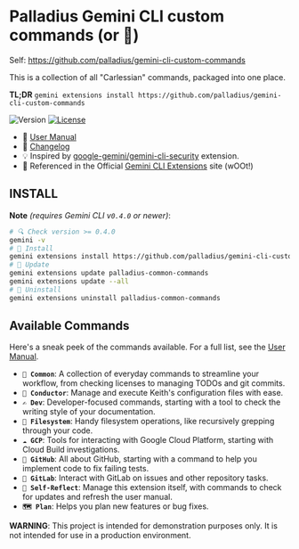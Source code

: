 # Palladius Gemini CLI custom commands (or 🔄)

Self: https://github.com/palladius/gemini-cli-custom-commands

This is a collection of all "Carlessian" commands, packaged into one place.

**TL;DR** `gemini extensions install https://github.com/palladius/gemini-cli-custom-commands`

 ![Version](https://img.shields.io/badge/dynamic/json?url=https://raw.githubusercontent.com/palladius/gemini-cli-custom-commands/main/gemini-extension.json&query=$.version&label=version&color=red&labelColor=blue) [![License](https://img.shields.io/badge/License-Apache%202.0-green?labelColor=yellow)](LICENSE)
- 📖 [User Manual](docs/USER_MANUAL.md)
- 📝 [Changelog](CHANGELOG.md)
- 💡 Inspired by [google-gemini/gemini-cli-security](https://github.com/google-gemini/gemini-cli-security) extension.
- 🚀 Referenced in the Official [Gemini CLI Extensions](https://geminicli.com/extensions/browse/) site (wOOt!)

## INSTALL

**Note** *(requires Gemini CLI v`0.4.0` or newer)*:

```bash
# 🔍 Check version >= 0.4.0
gemini -v
# 💛 Install
gemini extensions install https://github.com/palladius/gemini-cli-custom-commands
# 🔄 Update
gemini extensions update palladius-common-commands
gemini extensions update --all
# 🤢 Uninstall
gemini extensions uninstall palladius-common-commands
```


## Available Commands

Here's a sneak peek of the commands available. For a full list, see the [User Manual](docs/USER_MANUAL.md).

*   **`🏃 Common`**: A collection of everyday commands to streamline your workflow, from checking licenses to managing TODOs and git commits.
*   **`🎼 Conductor`**: Manage and execute Keith's configuration files with ease.
*   **`✍️ Dev`**: Developer-focused commands, starting with a tool to check the writing style of your documentation.
*   **`📁 Filesystem`**: Handy filesystem operations, like recursively grepping through your code.
*   **`☁️ GCP`**: Tools for interacting with Google Cloud Platform, starting with Cloud Build investigations.
*   **`🐙 GitHub`**: All about GitHub, starting with a command to help you implement code to fix failing tests.
*   **`🦊 GitLab`**: Interact with GitLab on issues and other repository tasks.
*   **`🔄 Self-Reflect`**: Manage this extension itself, with commands to check for updates and refresh the user manual.
*   **`🗺️ Plan`**: Helps you plan new features or bug fixes.


**WARNING**: This project is intended for demonstration purposes only. It is not intended for use in a production environment.


